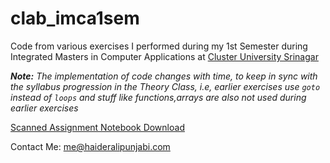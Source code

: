 # clab_imca1sem
Code from various exercises I performed during my 1st Semester during Integrated Masters in Computer Applications at [Cluster University Srinagar](http://www.cusrinagar.edu.in/)

***Note:*** *The implementation of code changes with time, to keep in sync with the syllabus progression in the Theory Class, i.e, earlier exercises use `goto` instead of `loops` and stuff like functions,arrays are also not used during earlier exercises*

[Scanned Assignment Notebook Download](https://d.hackesta.org/CLab_Assignment_1sem)

Contact Me: [me@haideralipunjabi.com](mailto:me@haideralipunjabi.com)
